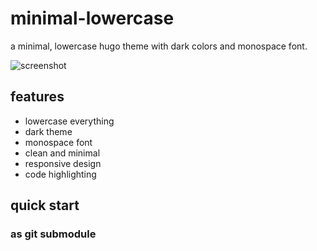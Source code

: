 # minimal-lowercase

a minimal, lowercase hugo theme with dark colors and monospace font.

![screenshot](screenshot.png)

## features
- lowercase everything
- dark theme
- monospace font
- clean and minimal
- responsive design
- code highlighting

## quick start

### as git submodule